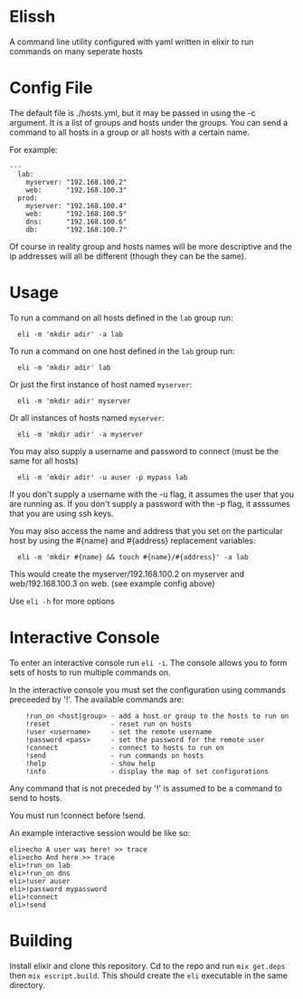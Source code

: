 Elissh
=========
A command line utility configured with yaml written in elixir to run commands on many seperate hosts

Config File
==========
The default file is ./hosts.yml, but it may be passed in using the -c argument. It is a list of groups and hosts under the groups. You can send a command to all hosts in a group or all hosts with a certain name.

For example:
```
---
  lab:
    myserver: "192.168.100.2"
    web:      "192.168.100.3"
  prod:
    myserver: "192.168.100.4"
    web:      "192.168.100.5"
    dns:      "192.168.100.6"
    db:       "192.168.100.7"
```

Of course in reality group and hosts names will be more descriptive and the ip addresses will all be different (though they can be the same).

Usage
=========

To run a command on all hosts defined in the `lab` group run:

```
  eli -m 'mkdir adir' -a lab 
```

To run a command on one host defined in the `lab` group run:

```
  eli -m 'mkdir adir' lab 
```

Or just the first instance of host named `myserver`:

```
  eli -m 'mkdir adir' myserver
```

Or all instances of hosts named `myserver`:

```
  eli -m 'mkdir adir' -a myserver
```

You may also supply a username and password to connect (must be the same for all hosts)

```
  eli -m 'mkdir adir' -u auser -p mypass lab

```

If you don't supply a username with the -u flag, it assumes the user that you are running as.
If you don't supply a password with the -p flag, it asssumes that you are using ssh keys.

You may also access the name and address that you set on the particular host by using the #{name} and #{address} replacement variables:

```
  eli -m 'mkdir #{name} && touch #{name}/#{address}' -a lab
```
This would create  the  myserver/192.168.100.2 on myserver and web/192.168.100.3 on web. (see example config above)

Use `eli -h` for more options

Interactive Console
===================

To enter an interactive console run `eli -i`. The console allows you to form sets of hosts to run multiple commands on.

In the interactive console you must set the configuration using commands preceeded by '!'. The available commands are:
```
    !run_on <host|group> - add a host or group to the hosts to run on
    !reset               - reset run on hosts
    !user <username>     - set the remote username
    !password <pass>     - set the password for the remote user
    !connect             - connect to hosts to run on
    !send                - run commands on hosts
    !help                - show help
    !info                - display the map of set configurations
```

Any command that is not preceded by '!' is assumed to be a command to send to hosts.

You must run !connect before !send.

An example interactive session would be like so:
```
eli>echo A user was here! >> trace
eli>echo And here >> trace
eli>!run_on lab
eli>!run_on dns
eli>!user auser
eli>!password mypassword
eli>!connect
eli>!send
```

Building
========

Install elixir and clone this repository. Cd to the repo and run `mix get.deps` then `mix escript.build`. This should create the `eli` executable in the same directory.

